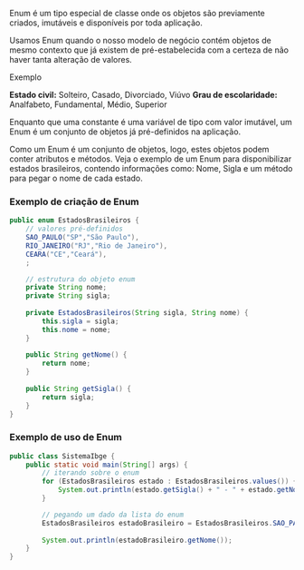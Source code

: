 Enum é um tipo especial de classe onde os objetos são previamente criados, imutáveis e disponíveis por toda aplicação.

Usamos Enum quando o nosso modelo de negócio contém objetos de mesmo contexto que já existem de pré-estabelecida com a certeza de não haver tanta alteração de valores.

Exemplo

**Estado civil:** Solteiro, Casado, Divorciado, Viúvo
**Grau de escolaridade:** Analfabeto, Fundamental, Médio, Superior

Enquanto que uma constante é uma variável de tipo com valor imutável, um Enum é um conjunto de objetos já pré-definidos na aplicação.

Como um Enum é um conjunto de objetos, logo, estes objetos podem conter atributos e métodos. Veja o exemplo de um Enum para disponibilizar estados brasileiros, contendo informações como: Nome, Sigla e um método para pegar o nome de cada estado.

### Exemplo de criação de Enum

```java
public enum EstadosBrasileiros {  
	// valores pré-definidos
    SAO_PAULO("SP","São Paulo"),  
    RIO_JANEIRO("RJ","Rio de Janeiro"),  
    CEARA("CE","Ceará"),  
    ;  

	// estrutura do objeto enum
    private String nome;  
    private String sigla;  
  
    private EstadosBrasileiros(String sigla, String nome) {  
        this.sigla = sigla;  
        this.nome = nome;  
    }  
  
    public String getNome() {  
        return nome;  
    }  
  
    public String getSigla() {  
        return sigla;  
    }  
}
```

### Exemplo de uso de Enum

```java
public class SistemaIbge {  
    public static void main(String[] args) {  
	    // iterando sobre o enum
        for (EstadosBrasileiros estado : EstadosBrasileiros.values()) {  
            System.out.println(estado.getSigla() + " - " + estado.getNome());  
        }  

		// pegando um dado da lista do enum
        EstadosBrasileiros estadoBrasileiro = EstadosBrasileiros.SAO_PAULO;  
  
        System.out.println(estadoBrasileiro.getNome());  
    }  
}
```